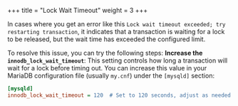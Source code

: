 +++
title = "Lock Wait Timeout"
weight = 3
+++

In cases where you get an error like this `Lock wait timeout exceeded; try
restarting transaction`, it indicates that a transaction is waiting for a lock
to be released, but the wait time has exceeded the configured limit.

To resolve this issue, you can try the following steps:
**Increase the `innodb_lock_wait_timeout`**: This setting controls how long a transaction will wait for a lock before timing out. You can increase this value in your MariaDB configuration file (usually `my.cnf`) under the `[mysqld]` section:

```ini
[mysqld]
innodb_lock_wait_timeout = 120  # Set to 120 seconds, adjust as needed
```
